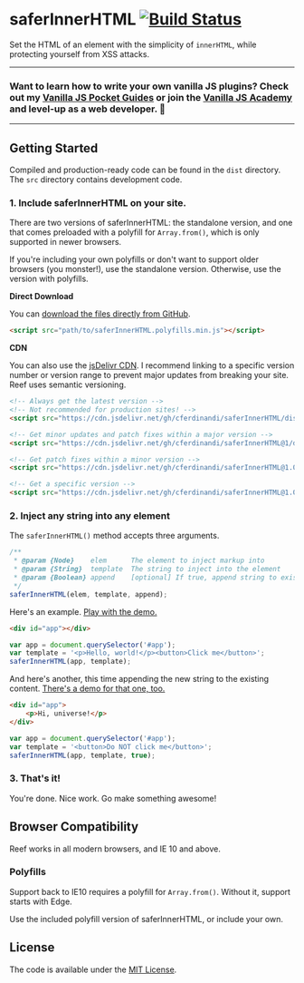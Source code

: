 # saferInnerHTML [![Build Status](https://travis-ci.org/cferdinandi/saferInnerHTML.svg)](https://travis-ci.org/cferdinandi/saferInnerHTML)
Set the HTML of an element with the simplicity of `innerHTML`, while protecting yourself from XSS attacks.

<hr>

### Want to learn how to write your own vanilla JS plugins? Check out my [Vanilla JS Pocket Guides](https://vanillajsguides.com/) or join the [Vanilla JS Academy](https://vanillajsacademy.com) and level-up as a web developer. 🚀

<hr>

## Getting Started

Compiled and production-ready code can be found in the `dist` directory. The `src` directory contains development code.

### 1. Include saferInnerHTML on your site.

There are two versions of saferInnerHTML: the standalone version, and one that comes preloaded with a polyfill for `Array.from()`, which is only supported in newer browsers.

If you're including your own polyfills or don't want to support older browsers (you monster!), use the standalone version. Otherwise, use the version with polyfills.

**Direct Download**

You can [download the files directly from GitHub](https://github.com/cferdinandi/saferInnerHTML/archive/master.zip).

```html
<script src="path/to/saferInnerHTML.polyfills.min.js"></script>
```

**CDN**

You can also use the [jsDelivr CDN](https://www.jsdelivr.com/package/gh/cferdinandi/saferInnerHTML?path=dist). I recommend linking to a specific version number or version range to prevent major updates from breaking your site. Reef uses semantic versioning.

```html
<!-- Always get the latest version -->
<!-- Not recommended for production sites! -->
<script src="https://cdn.jsdelivr.net/gh/cferdinandi/saferInnerHTML/dist/saferInnerHTML.polyfills.min.js"></script>

<!-- Get minor updates and patch fixes within a major version -->
<script src="https://cdn.jsdelivr.net/gh/cferdinandi/saferInnerHTML@1/dist/saferInnerHTML.polyfills.min.js"></script>

<!-- Get patch fixes within a minor version -->
<script src="https://cdn.jsdelivr.net/gh/cferdinandi/saferInnerHTML@1.0/dist/saferInnerHTML.polyfills.min.js"></script>

<!-- Get a specific version -->
<script src="https://cdn.jsdelivr.net/gh/cferdinandi/saferInnerHTML@1.0.0/dist/saferInnerHTML.polyfills.min.js"></script>
```

### 2. Inject any string into any element

The `saferInnerHTML()` method accepts three arguments.

```js
/**
 * @param {Node}    elem      The element to inject markup into
 * @param {String}  template  The string to inject into the element
 * @param {Boolean} append    [optional] If true, append string to existing content instead of replacing it
 */
saferInnerHTML(elem, template, append);
```

Here's an example. [Play with the demo.](https://codepen.io/cferdinandi/pen/PdPwga)

```html
<div id="app"></div>
```

```js
var app = document.querySelector('#app');
var template = '<p>Hello, world!</p><button>Click me</button>';
saferInnerHTML(app, template);
```

And here's another, this time appending the new string to the existing content. [There's a demo for that one, too.](https://codepen.io/cferdinandi/pen/RYWPbM)

```html
<div id="app">
    <p>Hi, universe!</p>
</div>
```

```js
var app = document.querySelector('#app');
var template = '<button>Do NOT click me</button>';
saferInnerHTML(app, template, true);
```

### 3. That's it!

You're done. Nice work. Go make something awesome!



## Browser Compatibility

Reef works in all modern browsers, and IE 10 and above.

### Polyfills

Support back to IE10 requires a polyfill for `Array.from()`. Without it, support starts with Edge.

Use the included polyfill version of saferInnerHTML, or include your own.



## License

The code is available under the [MIT License](LICENSE.md).